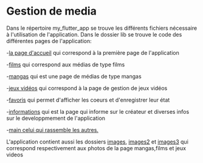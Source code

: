# Gestion de media

Dans le répertoire my_flutter_app se trouve les différents fichiers nécessaire à l'utilisation de l'application. Dans le dossier lib se trouve le code des différentes pages de l'application: 

-[la page d'accueil](https://github.com/altreon100/AMSE/blob/master/my_flutter_app/lib/accueil.dart) qui correspond à la première page de l'application

-[films](https://github.com/altreon100/AMSE/blob/master/my_flutter_app/lib/films.dart) qui correspond aux médias de type films

-[mangas](https://github.com/altreon100/AMSE/blob/master/my_flutter_app/lib/mangas.dart) qui est une page de médias de type mangas

-[jeux vidéos](https://github.com/altreon100/AMSE/blob/master/my_flutter_app/lib/jeu_video.dart) qui correspond à la page de gestion de jeux vidéos

-[favoris](https://github.com/altreon100/AMSE/blob/master/my_flutter_app/lib/favoris.dart) qui permet d'afficher les coeurs et d'enregistrer leur état

-[informations](https://github.com/altreon100/AMSE/blob/master/my_flutter_app/lib/informations.dart) qui est la page qui informe sur le créateur et diverses infos sur le developpmement de l'application

-[main celui qui rassemble les autres.](https://github.com/altreon100/AMSE/blob/master/my_flutter_app/lib/main.dart)

L'application contient aussi les dossiers [images](https://github.com/altreon100/AMSE/tree/master/my_flutter_app/images), [images2](https://github.com/altreon100/AMSE/tree/master/my_flutter_app/images2) et [images3](https://github.com/altreon100/AMSE/tree/master/my_flutter_app/images3) qui correspond respectivement aux photos de la page mangas,films et jeux videos
